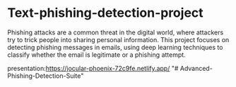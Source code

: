 # Text-phishing-detection-project
Phishing attacks are a common threat in the digital world, where attackers try to trick people into sharing personal information. This project focuses on detecting phishing messages in emails, using deep learning techniques to classify whether the email is legitimate or a phishing attempt.

presentation:https://jocular-phoenix-72c9fe.netlify.app/
"# Advanced-Phishing-Detection-Suite" 
